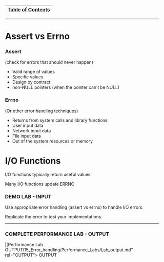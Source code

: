 |[Table of Contents](/00-Table-of-Contents.md)|
|---|

---

# Assert vs Errno

### Assert
(check for errors that should never happen)

* Valid range of values
* Specific values
* Design by contract
* non-NULL pointers (when the pointer can't be NULL)

### Errno
(Or other error handling techniques)

* Returns from system calls and library functions
* User input data
* Network input data
* File input data
* Out of the system resources or memory

# I/O Functions

I/O functions typically return useful values

Many I/O functions update ERRNO

### DEMO LAB - INPUT

Use appropriate error handling (assert vs errno) to handle I/O errors.

Replicate the error to test your implementations.

---
### COMPLETE PERFORMANCE LAB - OUTPUT

|[Performance Lab OUTPUT/15_Error_handling/Performance_Labs/Lab_output.md" rel="OUTPUT"> OUTPUT </a>
